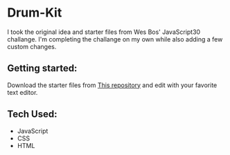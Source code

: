 # Drum-Kit
I took the original idea and starter files from Wes Bos' JavaScript30 challange. I'm completing the challange
on my own while also adding a few custom changes. 

## Getting started:
Download the starter files from [This repository](https://github.com/wesbos/JavaScript30/tree/master/01%20-%20JavaScript%20Drum%20Kit) 
and edit with your favorite text editor.

## Tech Used:
* JavaScript
* CSS
* HTML


